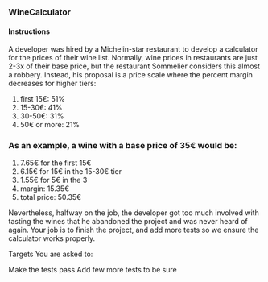 ### WineCalculator
#### Instructions

A developer was hired by a Michelin-star restaurant to develop a calculator for the prices of their wine list. Normally, wine prices in restaurants are just 2-3x of their base price, but the restaurant Sommelier considers this almost a robbery. Instead, his proposal is a price scale where the percent margin decreases for higher tiers:

1. first 15€: 51%
2. 15-30€: 41%
3. 30-50€: 31%
4. 50€ or more: 21%

### As an example, a wine with a base price of 35€ would be:

1. 7.65€ for the first 15€
2. 6.15€ for 15€ in the 15-30€ tier
3. 1.55€ for 5€ in the 3
4. margin: 15.35€
5. total price: 50.35€

Nevertheless, halfway on the job, the developer got too much involved with tasting the wines that he abandoned the project and was never heard of again. Your job is to finish the project, and add more tests so we ensure the calculator works properly.

Targets You are asked to:

Make the tests pass
Add few more tests to be sure